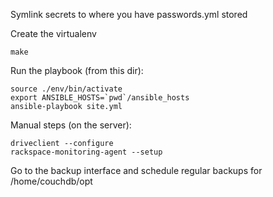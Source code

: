 Symlink secrets to where you have passwords.yml stored

Create the virtualenv
```
make
```

Run the playbook (from this dir):
```
source ./env/bin/activate
export ANSIBLE_HOSTS=`pwd`/ansible_hosts
ansible-playbook site.yml
```

Manual steps (on the server):
```
driveclient --configure
rackspace-monitoring-agent --setup
```

Go to the backup interface and schedule regular backups for /home/couchdb/opt
